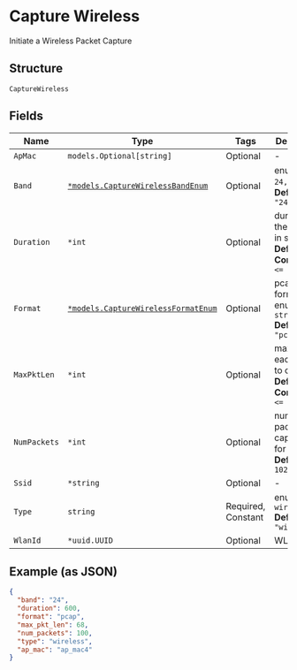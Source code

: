 
# Capture Wireless

Initiate a Wireless Packet Capture

## Structure

`CaptureWireless`

## Fields

| Name | Type | Tags | Description |
|  --- | --- | --- | --- |
| `ApMac` | `models.Optional[string]` | Optional | - |
| `Band` | [`*models.CaptureWirelessBandEnum`](../../doc/models/capture-wireless-band-enum.md) | Optional | enum: `24`, `24,5,6`, `5`, `6`<br>**Default**: `"24"` |
| `Duration` | `*int` | Optional | duration of the capture, in seconds<br>**Default**: `600`<br>**Constraints**: `<= 86400` |
| `Format` | [`*models.CaptureWirelessFormatEnum`](../../doc/models/capture-wireless-format-enum.md) | Optional | pcap format. enum: `pcap`, `stream`<br>**Default**: `"pcap"` |
| `MaxPktLen` | `*int` | Optional | max_len of each packet to capture<br>**Default**: `128`<br>**Constraints**: `<= 2048` |
| `NumPackets` | `*int` | Optional | number of packets to capture, 0 for unlimited<br>**Default**: `1024` |
| `Ssid` | `*string` | Optional | - |
| `Type` | `string` | Required, Constant | enum: `wireless`<br>**Default**: `"wireless"` |
| `WlanId` | `*uuid.UUID` | Optional | WLAN ID |

## Example (as JSON)

```json
{
  "band": "24",
  "duration": 600,
  "format": "pcap",
  "max_pkt_len": 68,
  "num_packets": 100,
  "type": "wireless",
  "ap_mac": "ap_mac4"
}
```


